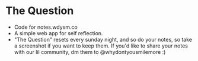 # The Question
- Code for notes.wdysm.co
- A simple web app for self reflection.
- "The Question" resets every sunday night, and so do your notes, so take a screenshot if you want to keep them. If you'd like to share your notes with our lil community, dm them to @whydontyousmilemore :)
